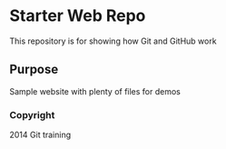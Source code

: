 # Starter Web Repo

This repository is for showing how Git and GitHub work

## Purpose

Sample website with plenty of files for demos
### Copyright
2014 Git training